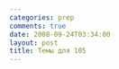 ```yaml
---
categories: prep
comments: true
date: 2008-09-24T03:34:00
layout: post
title: Темы для 105
---
```


